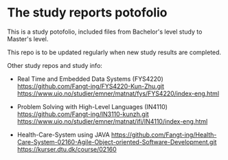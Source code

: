 # The study reports potofolio

This is a study potofolio, included files from Bachelor's level study to Master's level.

This repo is to be updated regularly when new study results are completed.

Other study repos and study info:

* Real Time and Embedded Data Systems (FYS4220)
<https://github.com/Fangt-ing/FYS4220-Kun-Zhu.git>
<https://www.uio.no/studier/emner/matnat/fys/FYS4220/index-eng.html>

* Problem Solving with High-Level Languages (IN4110)
<https://github.com/Fangt-ing/IN3110-kunzh.git>
<https://www.uio.no/studier/emner/matnat/ifi/IN4110/index-eng.html>

* Health-Care-System using JAVA
<https://github.com/Fangt-ing/Health-Care-System-02160-Agile-Object-oriented-Software-Development.git>
<https://kurser.dtu.dk/course/02160>
